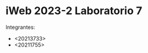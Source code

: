 iWeb 2023-2 Laboratorio 7
====================================

Integrantes:
* <20213733>
* <20211755>

